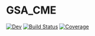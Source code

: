 # GSA_CME

[![Dev](https://img.shields.io/badge/docs-dev-blue.svg)](https://ajivani.gitlab.io/GSA_CME.jl/dev)
[![Build Status](https://gitlab.umich.edu/ajivani/GSA_CME.jl/badges/main/pipeline.svg)](https://gitlab.umich.edu/ajivani/GSA_CME.jl/pipelines)
[![Coverage](https://gitlab.umich.edu/ajivani/GSA_CME.jl/badges/main/coverage.svg)](https://gitlab.umich.edu/ajivani/GSA_CME.jl/commits/main)
